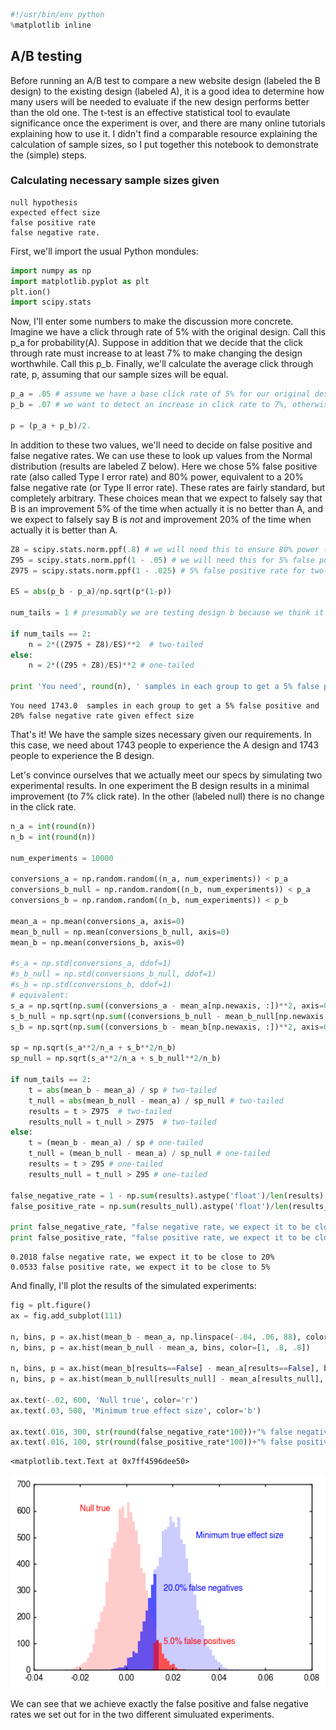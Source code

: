 

```python
#!/usr/bin/env python
%matplotlib inline
```


## A/B testing
Before running an A/B test to compare a new website design (labeled the B design) to the existing design (labeled A), it is a good idea to determine how many users will be needed to evaluate if the new design performs better than the old one. The t-test is an effective statistical tool to evaulate significance once the experiment is over, and there are many online tutorials explaining how to use it. I didn't find a comparable resource explaining the calculation of sample sizes, so I put together this notebook to demonstrate the (simple) steps.
### Calculating necessary sample sizes given
    null hypothesis
    expected effect size
    false positive rate
    false negative rate.
First, we'll import the usual Python mondules:


```python
import numpy as np
import matplotlib.pyplot as plt
plt.ion()
import scipy.stats
```

Now, I'll enter some numbers to make the discussion more concrete. Imagine we have a click through rate of 5% with the original design. Call this p_a for probability(A). Suppose in addition that we decide that the click through rate must increase to at least 7% to make changing the design worthwhile. Call this p_b. Finally, we'll calculate the average click through rate, p, assuming that our sample sizes will be equal.


```python
p_a = .05 # assume we have a base click rate of 5% for our original design (A group)
p_b = .07 # we want to detect an increase in click rate to 7%, otherwise not worth changing the design

p = (p_a + p_b)/2.
```

In addition to these two values, we'll need to decide on false positive and false negative rates. We can use these to look up values from the Normal distribution (results are labeled Z below). Here we chose 5% false positive rate (also called Type I error rate) and 80% power, equivalent to a 20% false negative rate (or Type II error rate). These rates are fairly standard, but completely arbitrary. These choices mean that we expect to falsely say that B is an improvement 5% of the time when actually it is no better than A, and we expect to falsely say B is *not* and improvement 20% of the time when actually it is better than A.


```python
Z8 = scipy.stats.norm.ppf(.8) # we will need this to ensure 80% power (20% false negative rate)
Z95 = scipy.stats.norm.ppf(1 - .05) # we will need this for 5% false positive rate (95% confidence level), one-tailed
Z975 = scipy.stats.norm.ppf(1 - .025) # 5% false positive rate for two-tailed case

ES = abs(p_b - p_a)/np.sqrt(p*(1-p))

num_tails = 1 # presumably we are testing design b because we think it will improve the click rate...

if num_tails == 2:
    n = 2*((Z975 + Z8)/ES)**2  # two-tailed
else:
    n = 2*((Z95 + Z8)/ES)**2 # one-tailed

print 'You need', round(n), ' samples in each group to get a 5% false positive and 20% false negative rate given effect size'
```

    You need 1743.0  samples in each group to get a 5% false positive and 20% false negative rate given effect size


That's it! We have the sample sizes necessary given our requirements. In this case, we need about 1743 people to experience the A design and 1743 people to experience the B design.

Let's convince ourselves that we actually meet our specs by simulating two experimental results. In one experiment the B design results in a minimal improvement (to 7% click rate). In the other (labeled null) there is no change in the click rate.


```python
n_a = int(round(n))
n_b = int(round(n))

num_experiments = 10000

conversions_a = np.random.random((n_a, num_experiments)) < p_a
conversions_b_null = np.random.random((n_b, num_experiments)) < p_a
conversions_b = np.random.random((n_b, num_experiments)) < p_b

mean_a = np.mean(conversions_a, axis=0)
mean_b_null = np.mean(conversions_b_null, axis=0)
mean_b = np.mean(conversions_b, axis=0)

#s_a = np.std(conversions_a, ddof=1)
#s_b_null = np.std(conversions_b_null, ddof=1)
#s_b = np.std(conversions_b, ddof=1)
# equivalent:
s_a = np.sqrt(np.sum((conversions_a - mean_a[np.newaxis, :])**2, axis=0)/(n_a - 1))
s_b_null = np.sqrt(np.sum((conversions_b_null - mean_b_null[np.newaxis, :])**2, axis=0)/(n_b - 1))
s_b = np.sqrt(np.sum((conversions_b - mean_b[np.newaxis, :])**2, axis=0)/(n_b - 1))

sp = np.sqrt(s_a**2/n_a + s_b**2/n_b)
sp_null = np.sqrt(s_a**2/n_a + s_b_null**2/n_b)

if num_tails == 2:
    t = abs(mean_b - mean_a) / sp # two-tailed
    t_null = abs(mean_b_null - mean_a) / sp_null # two-tailed
    results = t > Z975  # two-tailed
    results_null = t_null > Z975  # two-tailed
else:
    t = (mean_b - mean_a) / sp # one-tailed
    t_null = (mean_b_null - mean_a) / sp_null # one-tailed
    results = t > Z95 # one-tailed
    results_null = t_null > Z95 # one-tailed

false_negative_rate = 1 - np.sum(results).astype('float')/len(results)
false_positive_rate = np.sum(results_null).astype('float')/len(results_null)

print false_negative_rate, "false negative rate, we expect it to be close to 20%"
print false_positive_rate, "false positive rate, we expect it to be close to 5%"
```

    0.2018 false negative rate, we expect it to be close to 20%
    0.0533 false positive rate, we expect it to be close to 5%


And finally, I'll plot the results of the simulated experiments:


```python
fig = plt.figure()
ax = fig.add_subplot(111)

n, bins, p = ax.hist(mean_b - mean_a, np.linspace(-.04, .06, 88), color=[.8, .8, 1])
n, bins, p = ax.hist(mean_b_null - mean_a, bins, color=[1, .8, .8])

n, bins, p = ax.hist(mean_b[results==False] - mean_a[results==False], bins, color='b', alpha=.6)
n, bins, p = ax.hist(mean_b_null[results_null] - mean_a[results_null], bins, color='r', alpha=.6)

ax.text(-.02, 600, 'Null true', color='r')
ax.text(.03, 500, 'Minimum true effect size', color='b')

ax.text(.016, 300, str(round(false_negative_rate*100))+"% false negatives", color='b')
ax.text(.016, 100, str(round(false_positive_rate*100))+"% false positives", color='r')
```




    <matplotlib.text.Text at 0x7ff4596dee50>




![png](Power%20analysis%20for%20AB%20tests_files/Power%20analysis%20for%20AB%20tests_10_1.png)


We can see that we achieve exactly the false positive and false negative rates we set out for in the two different simuluated experiments.
